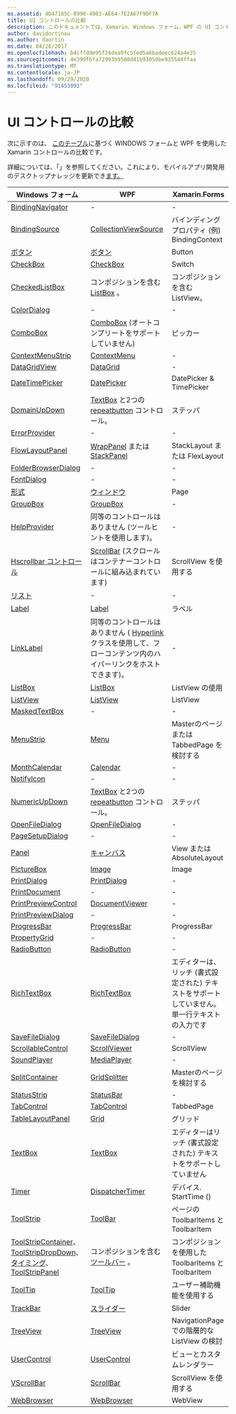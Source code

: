 ```yaml
---
ms.assetid: 4D47185C-8998-4903-AE64-7E2A67F9DF7A
title: UI コントロールの比較
description: このドキュメントでは、Xamarin、Windows フォーム、WPF の UI コントロールの比較について説明します。 また、WPF と Xamarin を比較するその他のドキュメントへのリンクもあります。
author: davidortinau
ms.author: daortin
ms.date: 04/26/2017
ms.openlocfilehash: b4cffd9e95f24dea9fc5fed5a6badeec624a4e25
ms.sourcegitcommit: 4e399f6fa72993b9580d41b93050be935544ffaa
ms.translationtype: MT
ms.contentlocale: ja-JP
ms.lasthandoff: 09/29/2020
ms.locfileid: "91453091"
---
```

# <a name="ui-controls-comparison"></a>UI コントロールの比較

次に示すのは、 [このテーブル](/dotnet/framework/wpf/advanced/windows-forms-controls-and-equivalent-wpf-controls)に基づく WINDOWS フォームと WPF を使用した Xamarin コントロールの比較です。

詳細については、「」を参照してください。これにより、モバイルアプリ開発用のデスクトップナレッジを更新でき[ます。](wpf.md)

|Windows フォーム|WPF|Xamarin.Forms|
|--- |--- |--- |
|[BindingNavigator](/dotnet/api/system.windows.forms.bindingnavigator)|-|-|
|[BindingSource](/dotnet/api/system.windows.forms.bindingsource)|[CollectionViewSource](/dotnet/api/system.windows.data.collectionviewsource)|バインディングプロパティ (例) BindingContext|
|[ボタン](/dotnet/api/system.windows.forms.button)|[ボタン](/dotnet/api/system.windows.controls.button)|Button|
|[CheckBox](/dotnet/api/system.windows.forms.checkbox)|[CheckBox](/dotnet/api/system.windows.controls.checkbox)|Switch|
|[CheckedListBox](/dotnet/api/system.windows.forms.checkedlistbox)|コンポジションを含む[ListBox](/dotnet/api/system.windows.controls.listbox) 。|コンポジションを含む ListView。|
|[ColorDialog](/dotnet/api/system.windows.forms.colordialog)|-|-|
|[ComboBox](/dotnet/api/system.windows.forms.combobox)|[ComboBox](/dotnet/api/system.windows.controls.combobox) (オートコンプリートをサポートしていません)|ピッカー|
|[ContextMenuStrip](/dotnet/api/system.windows.forms.contextmenustrip)|[ContextMenu](/dotnet/api/system.windows.controls.contextmenu)|-|
|[DataGridView](/dotnet/api/system.windows.forms.datagridview)|[DataGrid](/dotnet/api/system.windows.controls.datagrid)|-|
|[DateTimePicker](/dotnet/api/system.windows.forms.datetimepicker)|[DatePicker](/dotnet/api/system.windows.controls.datepicker)|DatePicker & TimePicker|
|[DomainUpDown](/dotnet/api/system.windows.forms.domainupdown)|[TextBox](/dotnet/api/system.windows.controls.textbox) と2つの [repeatbutton](/dotnet/api/system.windows.controls.primitives.repeatbutton) コントロール。|ステッパ|
|[ErrorProvider](/dotnet/api/system.windows.forms.errorprovider)|-|-|
|[FlowLayoutPanel](/dotnet/api/system.windows.forms.flowlayoutpanel)|[WrapPanel](/dotnet/api/system.windows.controls.wrappanel) または [StackPanel](/dotnet/api/system.windows.controls.stackpanel)|StackLayout または FlexLayout|
|[FolderBrowserDialog](/dotnet/api/system.windows.forms.folderbrowserdialog)|-|-|
|[FontDialog](/dotnet/api/system.windows.forms.fontdialog)|-|-|
|[形式](/dotnet/api/system.windows.forms.form)|[ウィンドウ](/dotnet/api/system.windows.window)|Page|
|[GroupBox](/dotnet/api/system.windows.forms.groupbox)|[GroupBox](/dotnet/api/system.windows.controls.groupbox)|-|
|[HelpProvider](/dotnet/api/system.windows.forms.helpprovider)|同等のコントロールはありません (ツールヒントを使用します)。|-|
|[Hscrollbar コントロール](/dotnet/api/system.windows.forms.hscrollbar)|[ScrollBar](/dotnet/api/system.windows.controls.primitives.scrollbar) (スクロールはコンテナーコントロールに組み込まれています)|ScrollView を使用する|
|[リスト](/dotnet/api/system.windows.forms.imagelist)|-|-|
|[Label](/dotnet/api/system.windows.forms.label)|[Label](/dotnet/api/system.windows.controls.label)|ラベル|
|[LinkLabel](/dotnet/api/system.windows.forms.linklabel)|同等のコントロールはありません ( [Hyperlink](/dotnet/api/system.windows.documents.hyperlink) クラスを使用して、フローコンテンツ内のハイパーリンクをホストできます)。|-|
|[ListBox](/dotnet/api/system.windows.forms.listbox)|[ListBox](/dotnet/api/system.windows.controls.listbox)|ListView の使用|
|[ListView](/dotnet/api/system.windows.forms.listview)|[ListView](/dotnet/api/system.windows.controls.listview)|ListView|
|[MaskedTextBox](/dotnet/api/system.windows.forms.maskedtextbox)|-|-|
|[MenuStrip](/dotnet/api/system.windows.forms.menustrip)|[Menu](/dotnet/api/system.windows.controls.menu)|Masterのページまたは TabbedPage を検討する|
|[MonthCalendar](/dotnet/api/system.windows.forms.monthcalendar)|[Calendar](/dotnet/api/system.windows.controls.calendar)|-|
|[NotifyIcon](/dotnet/api/system.windows.forms.notifyicon)|-|-|
|[NumericUpDown](/dotnet/api/system.windows.forms.numericupdown)|[TextBox](/dotnet/api/system.windows.controls.textbox) と2つの [repeatbutton](/dotnet/api/system.windows.controls.primitives.repeatbutton) コントロール。|ステッパ|
|[OpenFileDialog](/dotnet/api/system.windows.forms.openfiledialog)|[OpenFileDialog](/dotnet/api/microsoft.win32.openfiledialog)|-|
|[PageSetupDialog](/dotnet/api/system.windows.forms.pagesetupdialog)|-|-|
|[Panel](/dotnet/api/system.windows.forms.panel)|[キャンバス](/dotnet/api/system.windows.controls.canvas)|View または AbsoluteLayout|
|[PictureBox](/dotnet/api/system.windows.forms.picturebox)|[Image](/dotnet/api/system.windows.controls.image)|Image|
|[PrintDialog](/dotnet/api/system.windows.forms.printdialog)|[PrintDialog](/dotnet/api/system.windows.controls.printdialog)|-|
|[PrintDocument](/dotnet/api/system.drawing.printing.printdocument)|-|-|
|[PrintPreviewControl](/dotnet/api/system.windows.forms.printpreviewcontrol)|[DocumentViewer](/dotnet/api/system.windows.controls.documentviewer)|-|
|[PrintPreviewDialog](/dotnet/api/system.windows.forms.printpreviewdialog)|-|-|
|[ProgressBar](/dotnet/api/system.windows.forms.progressbar)|[ProgressBar](/dotnet/api/system.windows.controls.progressbar)|ProgressBar|
|[PropertyGrid](/dotnet/api/system.windows.forms.propertygrid)|-|-|
|[RadioButton](/dotnet/api/system.windows.forms.radiobutton)|[RadioButton](/dotnet/api/system.windows.controls.radiobutton)|-|
|[RichTextBox](/dotnet/api/system.windows.forms.richtextbox)|[RichTextBox](/dotnet/api/system.windows.controls.richtextbox)|エディターは、リッチ (書式設定された) テキストをサポートしていません。単一行テキストの入力です|
|[SaveFileDialog](/dotnet/api/system.windows.forms.savefiledialog)|[SaveFileDialog](/dotnet/api/microsoft.win32.savefiledialog)|-|
|[ScrollableControl](/dotnet/api/system.windows.forms.scrollablecontrol)|[ScrollViewer](/dotnet/api/system.windows.controls.scrollviewer)|ScrollView|
|[SoundPlayer](/dotnet/api/system.media.soundplayer)|[MediaPlayer](/dotnet/api/system.windows.media.mediaplayer)|-|
|[SplitContainer](/dotnet/api/system.windows.forms.splitcontainer)|[GridSplitter](/dotnet/api/system.windows.controls.gridsplitter)|Masterのページを検討する|
|[StatusStrip](/dotnet/api/system.windows.forms.statusstrip)|[StatusBar](/dotnet/api/system.windows.controls.primitives.statusbar)|-|
|[TabControl](/dotnet/api/system.windows.forms.tabcontrol)|[TabControl](/dotnet/api/system.windows.controls.tabcontrol)|TabbedPage|
|[TableLayoutPanel](/dotnet/api/system.windows.forms.tablelayoutpanel)|[Grid](/dotnet/api/system.windows.controls.grid)|グリッド|
|[TextBox](/dotnet/api/system.windows.forms.textbox)|[TextBox](/dotnet/api/system.windows.controls.textbox)|エディターはリッチ (書式設定された) テキストをサポートしていません|
|[Timer](/dotnet/api/system.windows.forms.timer)|[DispatcherTimer](/dotnet/api/system.windows.threading.dispatchertimer)|デバイス. StartTime ()|
|[ToolStrip](/dotnet/api/system.windows.forms.toolstrip)|[ToolBar](/dotnet/api/system.windows.controls.toolbar)|ページの ToolbarItems と ToolbarItem|
|[ToolStripContainer](/dotnet/api/system.windows.forms.toolstripcontainer)、 [ToolStripDropDown](/dotnet/api/system.windows.forms.toolstripdropdown)、 [タイミング](/dotnet/api/system.windows.forms.toolstripdropdownmenu)、 [ToolStripPanel](/dotnet/api/system.windows.forms.toolstrippanel)|コンポジションを含む[ツールバー](/dotnet/api/system.windows.controls.toolbar) 。|コンポジションを使用した ToolbarItems と ToolbarItem|
|[ToolTip](/dotnet/api/system.windows.forms.tooltip)|[ToolTip](/dotnet/api/system.windows.controls.tooltip)|ユーザー補助機能を使用する|
|[TrackBar](/dotnet/api/system.windows.forms.trackbar)|[スライダー](/dotnet/api/system.windows.controls.slider)|Slider|
|[TreeView](/dotnet/api/system.windows.forms.treeview)|[TreeView](/dotnet/api/system.windows.controls.treeview)|NavigationPage での階層的な ListView の検討|
|[UserControl](/dotnet/api/system.windows.forms.usercontrol)|[UserControl](/dotnet/api/system.windows.controls.usercontrol)|ビューとカスタムレンダラー|
|[VScrollBar](/dotnet/api/system.windows.forms.vscrollbar)|[ScrollBar](/dotnet/api/system.windows.controls.primitives.scrollbar)|ScrollView を使用する|
|[WebBrowser](/dotnet/api/system.windows.forms.webbrowser)|[WebBrowser](/dotnet/api/system.windows.controls.webbrowser)|WebView|